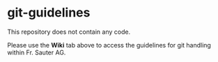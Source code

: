 git-guidelines
==============

This repository does not contain any code.

Please use the __Wiki__ tab above to access the guidelines for git handling within Fr. Sauter AG.
